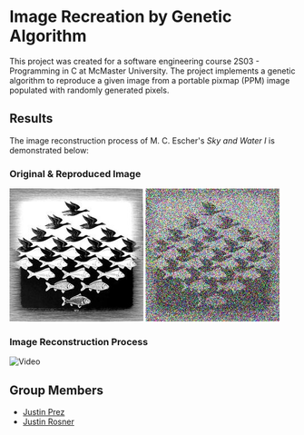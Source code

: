 # Image Recreation by Genetic Algorithm

This project was created for a software engineering course 2S03 - Programming in C at McMaster University. The project implements a genetic algorithm to reproduce a given image from a portable pixmap (PPM) image populated with randomly generated pixels.

## Results

The image reconstruction process of M. C. Escher's _Sky and Water I_ is demonstrated below:

### Original & Reproduced Image
![Original](escher.jpeg)
![Reproduced](recreate.jpeg)

### Image Reconstruction Process
![Video](preview.gif)





## Group Members
- [Justin Prez](https://github.com/justinprez)
- [Justin Rosner](https://github.com/justinrosner)
